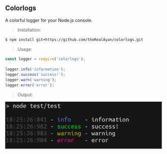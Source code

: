## Colorlogs

A colorful logger for your Node.js console.

> Installation:
```bash
$ npm install git+https://github.com/theRealAyan/colorlogs.git
```
> Usage: 
```js
const logger = require('colorlogs');

logger.info('information');
logger.success('success!');
logger.warn('warning');
logger.error('error');
```

> Output: 
<img src="test/test.PNG" />
